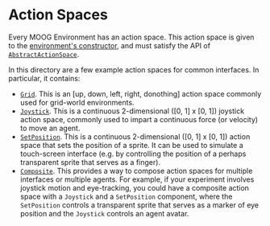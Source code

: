 # Action Spaces

Every MOOG Environment has an action space. This action space is given to the
[environment's
constructor](https://jazlab.github.io/moog.github.io/moog/environment.html#moog.environment.Environment),
and must satisfy the API of
[`AbstractActionSpace`](https://jazlab.github.io/moog.github.io/moog/action_spaces/abstract_action_space.html).

In this directory are a few example action spaces for common interfaces. In
particular, it contains:
* [`Grid`](https://jazlab.github.io/moog.github.io/moog/action_spaces/grid.html).
  This is an [up, down, left, right, donothing] action space commonly used for
  grid-world environments.
* [`Joystick`](https://jazlab.github.io/moog.github.io/moog/action_spaces/joystick.html).
  This is a continuous 2-dimensional ([0, 1] x [0, 1]) joystick action space,
  commonly used to impart a continuous force (or velocity) to move an agent.
* [`SetPosition`](https://jazlab.github.io/moog.github.io/moog/action_spaces/set_position.html).
  This is a continuous 2-dimensional ([0, 1] x [0, 1]) action space that sets
  the position of a sprite. It can be used to simulate a touch-screen interface
  (e.g. by controlling the position of a perhaps transparent sprite that serves
  as a finger).
* [`Composite`](https://jazlab.github.io/moog.github.io/moog/action_spaces/composite.html).
  This provides a way to compose action spaces for multiple interfaces or
  multiple agents. For example, if your experiment involves joystick motion and
  eye-tracking, you could have a composite action space with a `Joystick` and a
  `SetPosition` component, where the `SetPosition` controls a transparent sprite
  that serves as a marker of eye position and the `Joystick` controls an agent
  avatar.
